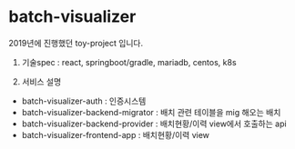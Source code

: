 # batch-visualizer
2019년에 진행했던 toy-project 입니다. 
1. 기술spec : react, springboot/gradle, mariadb, centos, k8s

2. 서비스 설명
- batch-visualizer-auth : 인증시스템
- batch-visualizer-backend-migrator : 배치 관련 테이블을 mig 해오는 배치
- batch-visualizer-backend-provider : 배치현황/이력 view에서 호출하는 api
- batch-visualizer-frontend-app : 배치현황/이력 view
